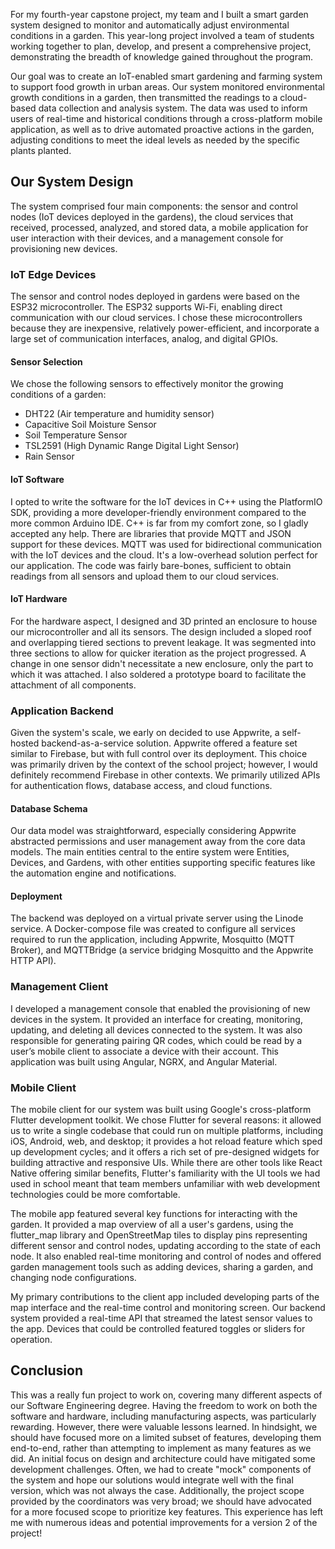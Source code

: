 For my fourth-year capstone project, my team and I built a smart garden system designed to monitor and automatically adjust environmental conditions in a garden. This year-long project involved a team of students working together to plan, develop, and present a comprehensive project, demonstrating the breadth of knowledge gained throughout the program.

Our goal was to create an IoT-enabled smart gardening and farming system to support food growth in urban areas. Our system monitored environmental growth conditions in a garden, then transmitted the readings to a cloud-based data collection and analysis system. The data was used to inform users of real-time and historical conditions through a cross-platform mobile application, as well as to drive automated proactive actions in the garden, adjusting conditions to meet the ideal levels as needed by the specific plants planted.

## Our System Design

The system comprised four main components: the sensor and control nodes (IoT devices deployed in the gardens), the cloud services that received, processed, analyzed, and stored data, a mobile application for user interaction with their devices, and a management console for provisioning new devices.

### IoT Edge Devices

The sensor and control nodes deployed in gardens were based on the ESP32 microcontroller. The ESP32 supports Wi-Fi, enabling direct communication with our cloud services. I chose these microcontrollers because they are inexpensive, relatively power-efficient, and incorporate a large set of communication interfaces, analog, and digital GPIOs.

#### Sensor Selection

We chose the following sensors to effectively monitor the growing conditions of a garden:

- DHT22​ (Air temperature and humidity sensor)
- Capacitive Soil Moisture Sensor​
- Soil Temperature Sensor​
- TSL2591 (High Dynamic Range Digital Light Sensor)
- Rain Sensor​

#### IoT Software

I opted to write the software for the IoT devices in C++ using the PlatformIO SDK, providing a more developer-friendly environment compared to the more common Arduino IDE. C++ is far from my comfort zone, so I gladly accepted any help. There are libraries that provide MQTT and JSON support for these devices. MQTT was used for bidirectional communication with the IoT devices and the cloud. It's a low-overhead solution perfect for our application. The code was fairly bare-bones, sufficient to obtain readings from all sensors and upload them to our cloud services.

#### IoT Hardware

For the hardware aspect, I designed and 3D printed an enclosure to house our microcontroller and all its sensors. The design included a sloped roof and overlapping tiered sections to prevent leakage. It was segmented into three sections to allow for quicker iteration as the project progressed. A change in one sensor didn't necessitate a new enclosure, only the part to which it was attached. I also soldered a prototype board to facilitate the attachment of all components.

### Application Backend

Given the system's scale, we early on decided to use Appwrite, a self-hosted backend-as-a-service solution. Appwrite offered a feature set similar to Firebase, but with full control over its deployment. This choice was primarily driven by the context of the school project; however, I would definitely recommend Firebase in other contexts. We primarily utilized APIs for authentication flows, database access, and cloud functions.

#### Database Schema

Our data model was straightforward, especially considering Appwrite abstracted permissions and user management away from the core data models. The main entities central to the entire system were Entities, Devices, and Gardens, with other entities supporting specific features like the automation engine and notifications.

#### Deployment

The backend was deployed on a virtual private server using the Linode service. A Docker-compose file was created to configure all services required to run the application, including Appwrite, Mosquitto (MQTT Broker), and MQTTBridge (a service bridging Mosquitto and the Appwrite HTTP API).

### Management Client

I developed a management console that enabled the provisioning of new devices in the system. It provided an interface for creating, monitoring, updating, and deleting all devices connected to the system. It was also responsible for generating pairing QR codes, which could be read by a user’s mobile client to associate a device with their account. This application was built using Angular, NGRX, and Angular Material.

### Mobile Client

The mobile client for our system was built using Google's cross-platform Flutter development toolkit. We chose Flutter for several reasons: it allowed us to write a single codebase that could run on multiple platforms, including iOS, Android, web, and desktop; it provides a hot reload feature which sped up development cycles; and it offers a rich set of pre-designed widgets for building attractive and responsive UIs. While there are other tools like React Native offering similar benefits, Flutter's familiarity with the UI tools we had used in school meant that team members unfamiliar with web development technologies could be more comfortable.

The mobile app featured several key functions for interacting with the garden. It provided a map overview of all a user's gardens, using the flutter_map library and OpenStreetMap tiles to display pins representing different sensor and control nodes, updating according to the state of each node. It also enabled real-time monitoring and control of nodes and offered garden management tools such as adding devices, sharing a garden, and changing node configurations.

My primary contributions to the client app included developing parts of the map interface and the real-time control and monitoring screen. Our backend system provided a real-time API that streamed the latest sensor values to the app. Devices that could be controlled featured toggles or sliders for operation.

## Conclusion

This was a really fun project to work on, covering many different aspects of our Software Engineering degree. Having the freedom to work on both the software and hardware, including manufacturing aspects, was particularly rewarding. However, there were valuable lessons learned. In hindsight, we should have focused more on a limited subset of features, developing them end-to-end, rather than attempting to implement as many features as we did. An initial focus on design and architecture could have mitigated some development challenges. Often, we had to create "mock" components of the system and hope our solutions would integrate well with the final version, which was not always the case. Additionally, the project scope provided by the coordinators was very broad; we should have advocated for a more focused scope to prioritize key features. This experience has left me with numerous ideas and potential improvements for a version 2 of the project!
